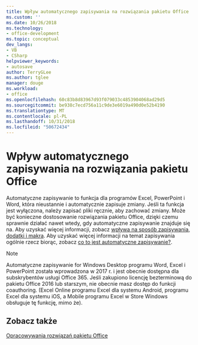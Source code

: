 ```yaml
---
title: Wpływ automatycznego zapisywania na rozwiązania pakietu Office
ms.custom: ''
ms.date: 10/26/2018
ms.technology:
- office-development
ms.topic: conceptual
dev_langs:
- VB
- CSharp
helpviewer_keywords:
- autosave
author: TerryGLee
ms.author: tglee
manager: douge
ms.workload:
- office
ms.openlocfilehash: 60c83b8d83967d93f079033c4853904068ad29d5
ms.sourcegitcommit: be938c7ecd756a11c9de3e6019a490d0e52b4190
ms.translationtype: MT
ms.contentlocale: pl-PL
ms.lasthandoff: 10/31/2018
ms.locfileid: "50672434"
---
```

# <a name="how-autosave-impacts-office-solutions"></a>Wpływ automatycznego zapisywania na rozwiązania pakietu Office

Automatyczne zapisywanie to funkcja dla programów Excel, PowerPoint i Word, która nieustannie i automatycznie zapisuje zmiany. Jeśli ta funkcja jest wyłączona, należy zapisać pliki ręcznie, aby zachować zmiany. Może być konieczne dostosowanie rozwiązania pakietu Office, dzięki czemu sprawnie działać nawet wtedy, gdy automatyczne zapisywanie znajduje się na. Aby uzyskać więcej informacji, zobacz [wpływa na sposób zapisywania, dodatki i makra](/office/vba/library-reference/concepts/how-autosave-impacts-addins-and-macros). Aby uzyskać więcej informacji na temat zapisywania ogólnie rzecz biorąc, zobacz [co to jest automatyczne zapisywanie?](https://support.office.com/en-US/article/What-is-AutoSave-6d6bd723-ebfd-4e40-b5f6-ae6e8088f7a5).

> [!NOTE]
> Automatyczne zapisywanie for Windows Desktop programu Word, Excel i PowerPoint została wprowadzona w 2017 r. i jest obecnie dostępna dla subskrybentów usługi Office 365. Jeśli zakupiono licencję bezterminową do pakietu Office 2016 lub starszym, nie obecnie masz dostęp do funkcji coauthoring. (Excel Online programu Excel dla systemu Android, programu Excel dla systemu iOS, a Mobile programu Excel w Store Windows obsługuje tę funkcję, mimo że).

## <a name="see-also"></a>Zobacz także

[Opracowywania rozwiązań pakietu Office](./developing-office-solutions.md)
